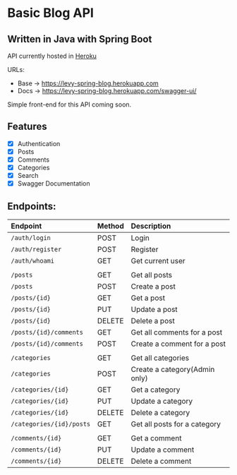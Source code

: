 # Basic Blog API
## Written in Java with Spring Boot

API currently hosted in [Heroku](https://heroku.com/)

URLs:
- Base -> https://levy-spring-blog.herokuapp.com
- Docs -> https://levy-spring-blog.herokuapp.com/swagger-ui/

Simple front-end for this API coming soon.

## Features
- [x] Authentication
- [x] Posts
- [x] Comments
- [x] Categories
- [x] Search
- [x] Swagger Documentation

## Endpoints:
| Endpoint                 | Method | Description                   |
|:-------------------------|:-------|:------------------------------|
| `/auth/login`            | POST   | Login                         |
| `/auth/register`         | POST   | Register                      |
| `/auth/whoami`           | GET    | Get current user              |
|                          |        |                               |
| `/posts`                 | GET    | Get all posts                 |
| `/posts`                 | POST   | Create a post                 |
| `/posts/{id}`            | GET    | Get a post                    |
| `/posts/{id}`            | PUT    | Update a post                 |
| `/posts/{id}`            | DELETE | Delete a post                 |
| `/posts/{id}/comments`   | GET    | Get all comments for a post   |
| `/posts/{id}/comments`   | POST   | Create a comment for a post   |
|                          |        |                               |
| `/categories`            | GET    | Get all categories            |
| `/categories`            | POST   | Create a category(Admin only) |
| `/categories/{id}`       | GET    | Get a category                |
| `/categories/{id}`       | PUT    | Update a category             |
| `/categories/{id}`       | DELETE | Delete a category             |
| `/categories/{id}/posts` | GET    | Get all posts for a category  |
|                          |        |                               |
| `/comments/{id}`         | GET    | Get a comment                 |
| `/comments/{id}`         | PUT    | Update a comment              |
| `/comments/{id}`         | DELETE | Delete a comment              |



